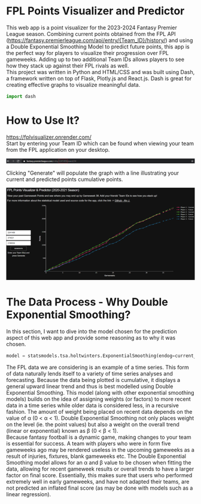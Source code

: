 # FPL Points Visualizer and Predictor
This web app is a point visualizer for the 2023-2024 Fantasy Premier League season. Combining current points obtained from the FPL API (https://fantasy.premierleague.com/api/entry/{Team_ID}/history/) and using a Double Exponential Smoothing Model to predict future points, this app is the perfect way for players to visualize their progression over FPL gameweeks. Adding up to two additional Team IDs allows players to see how they stack up against their FPL rivals as well. \
This project was written in Python and HTML/CSS and was built using Dash, a framework written on top of Flask, Plotly.js and React.js. Dash is great for creating effective graphs to visualize meaningful data.
``` python
import dash
```
# How to Use It?
https://fplvisualizer.onrender.com/ \
Start by entering your Team ID which can be found when viewing your team from the FPL application on your desktop.

![Link](/assets/images/link.png)

Clicking "Generate" will populate the graph with a line illustrating your current and predicted points cumulative points.

![Example](/assets/images/example.png)
# The Data Process - Why Double Exponential Smoothing?
In this section, I want to dive into the model chosen for the prediction aspect of this web app and provide some reasoning as to why it was chosen. 
``` python
model = statsmodels.tsa.holtwinters.ExponentialSmoothing(endog=current_points, trend='additive', damped_trend=False, seasonal=None, initialization_method=None)
```
The FPL data we are considering is an example of a time series. This form of data naturally lends itself to a variety of time series analyses and forecasting. Because the data being plotted is cumulative, it displays a general upward linear trend and thus is best modelled using Double Exponential Smoothing. This model (along with other exponential smoothing models) builds on the idea of assigning weights (or factors) to more recent data in a time series while older data is considered less, in a recursive fashion. The amount of weight being placed on recent data depends on the value of α (0 < α < 1). Double Exponential Smoothing not only places weight on the level (ie. the point values) but also a weight on the overall trend (linear or exponential) known as β (0 < β < 1). \
Because fantasy football is a dynamic game, making changes to your team is essential for success. A team with players who were in form five gameweeks ago may be rendered useless in the upcoming gameweeks as a result of injuries, fixtures, blank gameweeks etc. The Double Exponential Smoothing model allows for an α and β value to be chosen when fitting the data, allowing for recent gameweek results or overall trends to have a larger factor on final score. Essentially, this makes sure that users who performed extremely well in early gameweeks, and have not adapted their teams, are not predicted an inflated final score (as may be done with models such as a linear regression).
